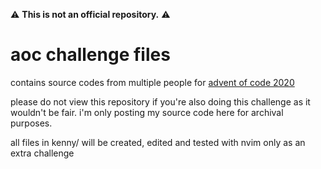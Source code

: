 ⚠ **This is not an official repository.** ⚠

# aoc challenge files 

contains source codes from multiple people for [advent of code 2020](https://adventofcode.com/2020)

please do not view this repository if you're also doing this challenge as it wouldn't be fair. 
i'm only posting my source code here for archival purposes.

all files in kenny/ will be created, edited and tested with nvim only as an extra challenge

